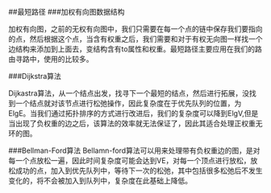 ##最短路径
###加权有向图数据结构

加权有向图，之前的无权有向图中，我们只需要在每一个点的链中保存我们要指向的点，然后根据这个点，当含有权重之后，我们需要和对于有权无向图一样找一个边结构来添加到上面去，变结构含有to属性和权重。最短路径主要应用在我们的路由寻路中，使用的比较多。

###Dijkstra算法

Dijkastra算法，从一个结点出发，找寻下一个最短的结点，然后进行拓展，没找到一个结点就对该节点进行松弛操作，因此复杂度在于优先队列的位置，为ElgE。当我们通过拓扑排序的方式进行改进后，我们的复杂度可以降到ElgV,但是当出现了负权重的边之后，该算法的效率就无法保证了，因此其适合处理正权重无环的图。

###Bellman-Ford算法
Bellamn-ford算法可以用来处理带有负权重边的图，是对每一个点放松一遍，因此时间复杂度可能会达到VE，对每一个顶点进行放松，放松成功的点，加入到优先队列中，等待下一次的松弛，其中包括很多松弛后不发生变化的，将不会被加入到队列中，复杂度在此基础上降低。